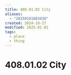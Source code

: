 ```yaml
---
title: 408.01.02 City
aliases:
  - "20250101003436"
created: 2024-10-27
modified: 2025-01-01
tags:
  - place
  - thing
---
```

# 408.01.02 City
